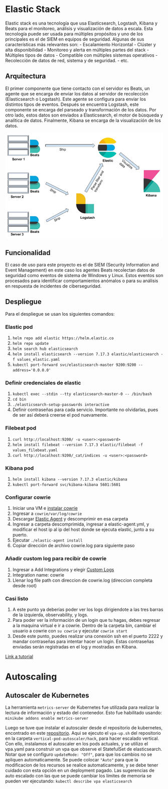# Elastic Stack
Elastic stack es una tecnología que usa Elasticsearch, Logstash, Kibana y Beats para el monitoreo, análisis y visualización de datos a escala. Esta tecnología puede ser usada para múltiples propósitos y uno de los principales es el de SIEM en equipos de seguridad. Algunas de sus características más relevantes son:
	- Escalamiento Horizontal
	- Clúster y alta disponibilidad
	- Monitoreo y alerta en múltiples partes del stack
	- Múltiples tipos de datos 
	- Compatible con múltiples sistemas operativos
	- Recolección de datos de red, sistema y de seguridad.
	- etc.

## Arquitectura

El primer componente que tiene contacto con el servidor es Beats, un agente que se encarga de enviar los datos al servidor de recolección (Elasticsearch o Logstash). Este agente se configura para enviar los distintos tipos de eventos. Después se encuentra Logstash, este componente se encarga del parseado y transformación de los datos. Por otro lado, estos datos son enviados a Elasticsearch, el motor de búsqueda y analítica de datos. Finalmente, Kibana se encarga de la visualización de los datos.


![Arquitectura de Elactic Stack](./images/architecture.png)


## Funcionalidad

El caso de uso para este proyecto es el de SIEM (Security Information and Event Management) en este caso los agentes Beats recolectan datos de seguridad como eventos de sistema de Windows y Linux. Estos eventos son procesados para identificar comportamientos anómalos o para su análisis en respuesta de incidentes de ciberseguridad.

## Despliegue

Para el despliegue se usan los siguientes comandos:
### Elastic pod	
1. ```helm repo add elastic https://helm.elastic.co```
2. ```helm repo update```
3. ```helm search hub elasticsearch```
4. ```helm install elasticsearch --version 7.17.3 elastic/elasticsearch -f values_elastic.yaml```
5. ```kubectl port-forward svc/elasticsearch-master 9200:9200 --address='0.0.0.0'```

### Definir credenciales de elastic
1. ```kubectl exec --stdin --tty elasticsearch-master-0 -- /bin/bash```
1. ```cd bin```
2. ```./elasticsearch-setup-passwords interactive```
3. Definir contraseñas para cada servicio. Importante no olvidarlas, pues de ser así deberá creerse el pod nuevamente.

### Filebeat pod
1. ```curl http://localhost:9200/ -u <user>:<password>```
2. ```helm install filebeat --version 7.17.3 elastic/filebeat -f values_filebeat.yaml```
3. ```curl http://localhost:9200/_cat/indices -u <user>:<password>```
### Kibana pod
1. ```helm install kibana --version 7.17.3 elastic/kibana```
2. ```kubectl port-forward svc/kibana-kibana 5601:5601```
### Configurar cowrie
1. Iniciar una VM e [instalar cowrie](https://cowrie.readthedocs.io/en/latest/INSTALL.html)
2. Ingresar a ```cowrie/var/log/cowrie```
3. Descargar [Elastic Agent](https://www.elastic.co/downloads/past-releases/elastic-agent-7-17-3) y descomprimir en esa carpeta
4. Ingresar a carpeta descomprimida, ingresar a elastic-agent.yml, y modificar el host ip al ip del host donde se ejecuta elastic, junto a su puerto.
5. Ejecutar ```./elastic-agent install```
5. Copiar dirección de archivo cowrie.log para siguiente paso
### Añadir custom log para recibir de cowrie
1. Ingresar a Add Integrations y elegir [Custom Logs](http://localhost:5601/app/fleet/integrations/log-1.1.0/add-integration)
2. Integration name: cowrie
3. Llenar log file path con direccion de cowrie.log (direccion completa desde root)
### Casi listo
1. A este punto ya deberías poder ver los logs dirigiendote a las tres barras de la izquierda, observability, y logs. 
2. Para poder ver la información de un login que tu hagas, debes regresar a la maquina virtual e ir a cowrie. Dentro de la carpeta bin, cambiar el usuario a cowrie con ```su cowrie``` y ejecutar ```cowrie start```
3. Desde este punto, puedes realizar una conexión ssh en el puerto 2222 y mandar contraseñas para intentar hacer un login. Estas contraseñas enviadas serán registradas en el log y mostradas en Kibana.

[Link a tutorial](https://www.linode.com/docs/guides/how-to-deploy-the-elastic-stack-on-kubernetes/)

# Autoscaling
## Autoscaler de Kubernetes
La herramienta `metrics-server` de Kubernetes fue utilizada para realizar la lectura de información y estado del contenedor. Esto fue habilitado usando:
```minikube addons enable metrics-server```

Luego se tuve que instalar el autoscaler desde el repositorio de kubernetes, encontrado en este [repositorio](https://github.com/kubernetes/autoscaler).
Aqui se ejecuto el `vpa-up.sh` del repositorio en la carpeta `vertical-pod-autoscaler/hack`, para hacer escalado vertical. Con ello, instalamos el autoscaler en los pods actuales, y se utilizo el vpa.yaml para construir un vpa que observe el StatefulSet de elasticsearch. Notar que se configuro `updateMode: "Off"`, para que los cambios no se apliquen automaticamente. Se puede colocar `"Auto"` para que la modificacion de los recursos se realice automaticamente, y se debe tener cuidado con esta opción en un deployment pagado.
Las sugerencias de auto escalado con las que se puede cambiar los límites de memoria se pueden ver ejecutando:
```kubectl describe vpa elasticsearch```
